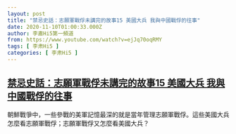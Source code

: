 ```yaml
---
layout: post
title: "禁忌史話：志願軍戰俘未講完的故事15 美國大兵 我與中國戰俘的往事"
date: 2020-11-10T01:00:33.000Z
author: 李肅Hi5第一頻道
from: https://www.youtube.com/watch?v=ejJq70oqRMY
tags: [ 李肃Hi5 ]
categories: [ 李肃Hi5 ]
---
```

<!--1604970033000-->
[禁忌史話：志願軍戰俘未講完的故事15 美國大兵 我與中國戰俘的往事](https://www.youtube.com/watch?v=ejJq70oqRMY)
------

<div>
朝鮮戰爭中，一些參戰的美軍記憶最深的就是當年管理志願軍戰俘。這些美國大兵怎麼看志願軍戰俘；志願軍戰俘又怎麼看美國大兵？
</div>

